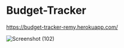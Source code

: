 # Budget-Tracker
https://budget-tracker-remy.herokuapp.com/

![Screenshot (102)](https://user-images.githubusercontent.com/56744605/78627205-bac87f80-7845-11ea-8107-2f40998a8459.png)




